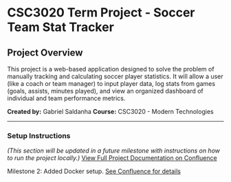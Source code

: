 # CSC3020 Term Project - Soccer Team Stat Tracker

## Project Overview
This project is a web-based application designed to solve the problem of manually tracking and calculating soccer player statistics. It will allow a user (like a coach or team manager) to input player data, log stats from games (goals, assists, minutes played), and view an organized dashboard of individual and team performance metrics.

**Created by:** Gabriel Saldanha
**Course:** CSC3020 - Modern Technologies

---

### Setup Instructions
*(This section will be updated in a future milestone with instructions on how to run the project locally.)*
[View Full Project Documentation on Confluence]([https://my-team-sqsjegqu.atlassian.net/wiki/spaces/~7120206cdcb05d18b14239b038666a48b8ebce/pages/98314/CSC3020+Term+Project+Milestone+1.])

Milestone 2: Added Docker setup. [See Confluence for details](https://my-team-sqsjegqu.atlassian.net/wiki/spaces/~7120206cdcb05d18b14239b038666a48b8ebce/pages/9076737/Milestone+2+Docker+Setup)
